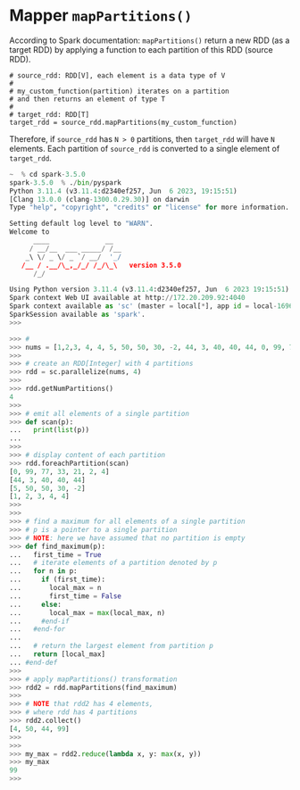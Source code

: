 # Mapper `mapPartitions()`

According to Spark documentation: `mapPartitions()` 
return a new RDD (as a target RDD) by applying a 
function to each partition of this RDD (source RDD).


    # source_rdd: RDD[V], each element is a data type of V
    #
    # my_custom_function(partition) iterates on a partition
    # and then returns an element of type T
    #
    # target_rdd: RDD[T]
	target_rdd = source_rdd.mapPartitions(my_custom_function)
	
	

Therefore, if `source_rdd` has `N > 0` partitions, 
then  `target_rdd` will have `N` elements. Each 
partition of  `source_rdd` is converted to a single 
element of `target_rdd`.


~~~python
~  % cd spark-3.5.0
spark-3.5.0  % ./bin/pyspark
Python 3.11.4 (v3.11.4:d2340ef257, Jun  6 2023, 19:15:51) 
[Clang 13.0.0 (clang-1300.0.29.30)] on darwin
Type "help", "copyright", "credits" or "license" for more information.

Setting default log level to "WARN".
Welcome to
      ____              __
     / __/__  ___ _____/ /__
    _\ \/ _ \/ _ `/ __/  '_/
   /__ / .__/\_,_/_/ /_/\_\   version 3.5.0
      /_/

Using Python version 3.11.4 (v3.11.4:d2340ef257, Jun  6 2023 19:15:51)
Spark context Web UI available at http://172.20.209.92:4040
Spark context available as 'sc' (master = local[*], app id = local-1696989643443).
SparkSession available as 'spark'.
>>>

>>> # 
>>> nums = [1,2,3, 4, 4, 5, 50, 50, 30, -2, 44, 3, 40, 40, 44, 0, 99, 77, 33, 21, 2, 4]
>>>
>>> # create an RDD[Integer] with 4 partitions
>>> rdd = sc.parallelize(nums, 4)
>>>
>>> rdd.getNumPartitions()
4
>>>
>>> # emit all elements of a single partition
>>> def scan(p):
...   print(list(p))
...
>>>
>>> # display content of each partition
>>> rdd.foreachPartition(scan)
[0, 99, 77, 33, 21, 2, 4]
[44, 3, 40, 40, 44]
[5, 50, 50, 30, -2]
[1, 2, 3, 4, 4]
>>>
>>>
>>> # find a maximum for all elements of a single partition
>>> # p is a pointer to a single partition
>>> # NOTE: here we have assumed that no partition is empty
>>> def find_maximum(p):
...   first_time = True
...   # iterate elements of a partition denoted by p
...   for n in p:
...     if (first_time):
...       local_max = n
...       first_time = False
...     else:
...       local_max = max(local_max, n)
...     #end-if
...   #end-for
...   
...   # return the largest element from partition p
...   return [local_max]
... #end-def
>>>
>>> # apply mapPartitions() transformation
>>> rdd2 = rdd.mapPartitions(find_maximum)
>>>
>>> # NOTE that rdd2 has 4 elements,
>>> # where rdd has 4 partitions
>>> rdd2.collect()
[4, 50, 44, 99]
>>>
>>>
>>> my_max = rdd2.reduce(lambda x, y: max(x, y))
>>> my_max
99
>>>
~~~
